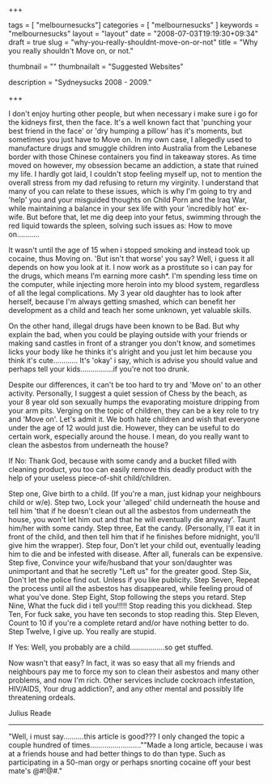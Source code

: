 
+++

tags = [ "melbournesucks"]
categories = [ "melbournesucks" ]
keywords = "melbournesucks"
layout = "layout"
date = "2008-07-03T19:19:30+09:34"
draft = true
slug = "why-you-really-shouldnt-move-on-or-not"
title = "Why you really shouldn't Move on, or not."

thumbnail = ""
thumbnailalt = "Suggested Websites"

description = "Sydneysucks 2008 - 2009."

+++

I don't enjoy hurting other people, but when necessary i make sure i go for the kidneys first, then the face. It's a well known fact that 'punching your best friend in the face' or 'dry humping a pillow' has it's moments, but sometimes you just have to Move on. In my own case, I allegedly used to manufacture drugs and smuggle children into Australia from the Lebanese border with those Chinese containers you find in takeaway stores. As time moved on however, my obsession became an addiction, a state that ruined my life. I hardly got laid, I couldn't stop feeling myself up, not to mention the overall stress from my dad refusing to return my virginity. I understand that many of you can relate to these issues, which is why I'm going to try and 'help' you and your misguided thoughts on Child Porn and the Iraq War, while maintaining a balance in your sex life with your 'incredibly hot' ex-wife. But before that, let me dig deep into your fetus, swimming through the red liquid towards the spleen, solving such issues as: How to move on...........

It wasn't until the age of 15 when i stopped smoking and instead took up cocaine, thus Moving on. 'But isn't that worse' you say? Well, i guess it all depends on how you look at it. I now work as a prostitute so i can pay for the drugs, which means I'm earning more cash*. I'm spending less time on the computer, while injecting more heroin into my blood system, regardless of all the legal complications. My 3 year old daughter has to look after herself, because I'm always getting smashed, which can benefit her development as a child and teach her some unknown, yet valuable skills.

On the other hand, illegal drugs have been known to be Bad. But why explain the bad, when you could be playing outside with your friends or making sand castles in front of a stranger you don't know, and sometimes licks your body like he thinks it's alright and you just let him because you think it's cute............ It's 'okay' i say, which is advise you should value and perhaps tell your kids................if you're not too drunk.

Despite our differences, it can't be too hard to try and 'Move on' to an other activity. Personally, I suggest a quiet session of Chess by the beach, as your 8 year old son sexually humps the evaporating moisture dripping from your arm pits. Verging on the topic of children, they can be a key role to try and 'Move on'. Let's admit it. We both hate children and wish that everyone under the age of 12 would just die. However, they can be useful to do certain work, especially around the house. I mean, do you really want to clean the asbestos from underneath the house?

If No: Thank God, because with some candy and a bucket filled with cleaning product, you too can easily remove this deadly product with the help of your useless piece-of-shit child/children.

Step one, Give birth to a child. (If you're a man, just kidnap your neighbours child or w/e).
Step two, Lock your 'alleged' child underneath the house and tell him 'that if he doesn't clean out all the asbestos from underneath the house, you won't let him out and that he will eventually die anyway'. Taunt him/her with some candy.
Step three, Eat the candy. (Personally, I'll eat it in front of the child, and then tell him that if he finishes before midnight, you'll give him the wrapper).
Step four, Don't let your child out, eventually leading him to die and be infested with disease. After all, funerals can be expensive.
Step five, Convince your wife/husband that your son/daughter was unimportant and that he secretly "Left us" for the greater good.
Step Six, Don't let the police find out. Unless if you like publicity.
Step Seven, Repeat the process until all the asbestos has disappeared, while feeling proud of what you've done.
Step Eight, Stop following the steps you retard.
Step Nine, What the fuck did i tell you!!!!! Stop reading this you dickhead.
Step Ten, For fuck sake, you have ten seconds to stop reading this.
Step Eleven, Count to 10 if you're a complete retard and/or have nothing better to do.
Step Twelve, I give up. You really are stupid.

If Yes: Well, you probably are a child.................so get stuffed.

Now wasn't that easy? In fact, it was so easy that all my friends and neighbours pay me to force my son to clean their asbestos and many other problems, and now I'm rich. Other services include cockroach infestation, HIV/AIDS, Your drug addiction?, and any other mental and possibly life threatening ordeals.

Julius Reade
__________________________________________________

"Well, i must say..........this article is good??? I only changed the topic a couple hundred of times.........................""Made a long article, because i was at a friends house and had better things to do than type. Such as participating in a 50-man orgy or perhaps snorting cocaine off your best mate's @#!@#$%@$." 